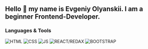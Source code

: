 ## Hello 👋 my name is Evgeniy Olyanskii. I am a beginner Frontend-Developer.

### Languages & Tools

![HTML](https://img.shields.io/badge/-HTML-lightgrey?style=for-the-badge&link=https://www.w3.org/html/logo/badge/html5-badge-h-solo.png&logoColor=#E67E22)
![CSS](https://img.shields.io/badge/-HTML-lightgrey?style=for-the-badge&logo=CSS&logoColor=#E67E22)
![JS](https://img.shields.io/badge/-HTML-lightgrey?style=for-the-badge&logo=javascript&logoColor=#E67E22)
![REACT/REDAX](https://img.shields.io/badge/-HTML-lightgrey?style=for-the-badge&logo=react&logoColor=#E67E22)
![BOOTSTRAP](https://img.shields.io/badge/-HTML-lightgrey?style=for-the-badge&logo=bootstrap&logoColor=#E67E22)

<!--
**EvgeniyOl/EvgeniyOl** is a ✨ _special_ ✨ repository because its `README.md` (this file) appears on your GitHub profile.

Here are some ideas to get you started:

- 🔭 I’m currently working on ...
- 🌱 I’m currently learning ...
- 👯 I’m looking to collaborate on ...
- 🤔 I’m looking for help with ...
- 💬 Ask me about ...
- 📫 How to reach me: ...
- 😄 Pronouns: ...
- ⚡ Fun fact: ...
-->
